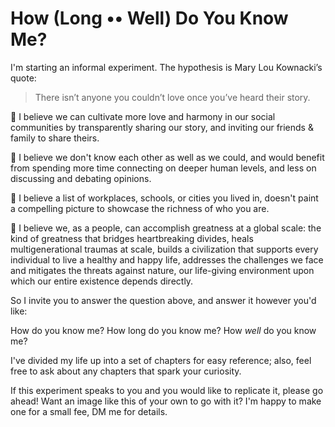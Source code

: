 # How (Long •• Well) Do You Know Me?

I'm starting an informal experiment. The hypothesis is Mary Lou Kownacki’s quote:

> There isn’t anyone you couldn’t love once you’ve heard their story.

💖  I believe we can cultivate more love and harmony in our social communities by transparently sharing our story, and inviting our friends & family to share theirs.

💖  I believe we don't know each other as well as we could, and would benefit from spending more time connecting on deeper human levels, and less on discussing and debating opinions.

💖  I believe a list of workplaces, schools, or cities you lived in, doesn't paint a compelling picture to showcase the richness of who you are.

💖  I believe we, as a people, can accomplish greatness at a global scale: the kind of greatness that bridges heartbreaking divides, heals multigenerational traumas at scale, builds a civilization that supports every individual to live a healthy and happy life, addresses the challenges we face and mitigates the threats against nature, our life-giving environment upon which our entire existence depends directly.

So I invite you to answer the question above, and answer it however you'd like:

How do you know me?
How long do you know me?
How _well_ do you know me?

I've divided my life up into a set of chapters for easy reference; also, feel free to ask about any chapters that spark your curiosity.

If this experiment speaks to you and you would like to replicate it, please go ahead! Want an image like this of your own to go with it? I'm happy to make one for a small fee, DM me for details.